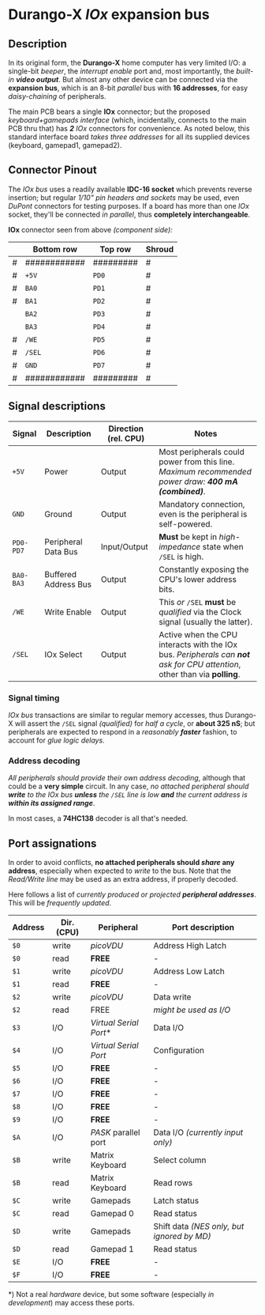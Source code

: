 # Durango-X _IOx_ expansion bus

## Description

In its original form, the **Durango-X** home computer has very limited I/O: a single-bit _beeper_, the _interrupt enable_ port and, most importantly,
the _built-in **video output**_. But almost any other device can be connected via the **expansion bus**, which is an 8-bit _parallel_ bus with **16 addresses**,
for easy _daisy-chaining_ of peripherals.

The main PCB bears a single  **IOx** connector; but the proposed _keyboard+gamepads interface_ (which, incidentally, connects to the main PCB thru that) has
_**2** IOx_ connectors for convenience. As noted below, this standard interface board _takes three addresses_ for all its supplied devices
(keyboard, gamepad1, gamepad2).

## Connector Pinout

The _IOx bus_ uses a readily available **IDC-16 socket** which prevents reverse insertion; but regular _1/10" pin headers and sockets_ may be used, even _DuPont_
connectors for testing purposes. If a board has more than one _IOx_ socket, they'll be connected _in parallel_, thus **completely interchangeable**.

**IOx** connector seen from above _(component side):_

|  | Bottom row | Top row | Shroud |
|--|------------|---------|--------|
| #|############|#########|#       |
| #|   `+5V`    |  `PD0`  |#       |
| #|   `BA0`    |  `PD1`  |#       |
| #|   `BA1`    |  `PD2`  |#       |
|  |   `BA2`    |  `PD3`  |#       |
|  |   `BA3`    |  `PD4`  |#       |
| #|   `/WE`    |  `PD5`  |#       |
| #|   `/SEL`   |  `PD6`  |#       |
| #|   `GND`    |  `PD7`  |#       |
| #|############|#########|#       |

## Signal descriptions

|Signal|Description|Direction (rel. CPU)|Notes|
|------|-----------|--------------------|-----|
|`+5V` |Power      |Output              |Most peripherals could power from this line. _Maximum recommended power draw: **400 mA (combined)**_.|
|`GND` |Ground     |Output              |Mandatory connection, even is the peripheral is self-powered.|
|`PD0-PD7`|Peripheral Data Bus|Input/Output|**Must** be kept in _high-impedance_ state when `/SEL` is high.|
|`BA0-BA3`|Buffered Address Bus|Output  |Constantly exposing the CPU's lower address bits.|
|`/WE` |Write Enable|Output             |This _or_ `/SEL` **must** be _qualified_ via the Clock signal (usually the latter).|
|`/SEL`|IOx Select |Output              |Active when the CPU interacts with the IOx bus. _Peripherals can **not** ask for CPU attention_, other than via **polling**.|

### Signal timing

_IOx bus_ transactions are similar to regular memory accesses, thus Durango-X will assert the `/SEL` signal _(qualified)_ for _half a cycle_, or
**about 325 nS**; but peripherals are expected to respond in a _reasonably **faster**_ fashion, to account for _glue logic delays_.

### Address decoding

_All peripherals should provide their own address decoding_, although that could be a **very simple** circuit. In any case, _no attached peripheral should
**write** to the IOx bus **unless** the `/SEL` line is low **and** the current address is **within its assigned range**_.

In most cases, a **74HC138** decoder is all that's needed.

## Port assignations

In order to avoid conflicts, **no attached peripherals should _share_ any address**, especially when expected to _write_ to the bus. Note that the _Read/Write line_
may be used as an extra address, if properly decoded.

Here follows a list of _currently produced or projected **peripheral addresses**_. This will be _frequently updated_.

|Address|Dir. (CPU)|Peripheral|Port description|
|-------|----------|----------|----------------|
|`$0`   |write     |_picoVDU_ |Address High Latch|
|`$0`   |read      |**FREE**  |-|
|`$1`   |write     |_picoVDU_ |Address Low Latch|
|`$1`   |read      |**FREE**  |-|
|`$2`   |write     |_picoVDU_ |Data write      |
|`$2`   |read      |FREE      |_might be used as I/O_|
|`$3`   |I/O       |_Virtual Serial Port_\*|Data I/O|
|`$4`   |I/O       |_Virtual Serial Port_|Configuration|
|`$5`   |I/O       |**FREE**  |-|
|`$6`   |I/O       |**FREE**  |-|
|`$7`   |I/O       |**FREE**  |-|
|`$8`   |I/O       |**FREE**  |-|
|`$9`   |I/O       |**FREE**  |-|
|`$A`   |I/O       |_PASK_ parallel port|Data I/O _(currently input only)_|
|`$B`   |write     |Matrix Keyboard|Select column|
|`$B`   |read      |Matrix Keyboard|Read rows  |
|`$C`   |write     |Gamepads  |Latch status    |
|`$C`   |read      |Gamepad 0 |Read status     |
|`$D`   |write     |Gamepads  |Shift data _(NES only, but ignored by MD)_|
|`$D`   |read      |Gamepad 1 |Read status     |
|`$E`   |I/O       |**FREE**  |-|
|`$F`   |I/O       |**FREE**  |-|

\*) Not a real _hardware_ device, but some software (especially _in development_) may access these ports.
